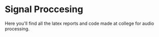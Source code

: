 # Signal Proccesing
Here you'll find all the latex reports and code made at college for audio processing.
